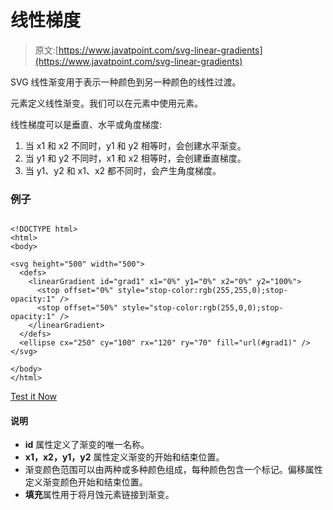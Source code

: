 # 线性梯度

> 原文:[https://www.javatpoint.com/svg-linear-gradients](https://www.javatpoint.com/svg-linear-gradients)

SVG 线性渐变用于表示一种颜色到另一种颜色的线性过渡。

<lineargradient>元素定义线性渐变。我们可以在<defs>元素中使用<lineargradient>元素。</lineargradient></defs></lineargradient>

线性梯度可以是垂直、水平或角度梯度:

1.  当 x1 和 x2 不同时，y1 和 y2 相等时，会创建水平渐变。
2.  当 y1 和 y2 不同时，x1 和 x2 相等时，会创建垂直梯度。
3.  当 y1、y2 和 x1、x2 都不同时，会产生角度梯度。

### 例子

```

<!DOCTYPE html>
<html>
<body>

<svg height="500" width="500">
  <defs>
    <linearGradient id="grad1" x1="0%" y1="0%" x2="0%" y2="100%">
      <stop offset="0%" style="stop-color:rgb(255,255,0);stop-opacity:1" />
      <stop offset="50%" style="stop-color:rgb(255,0,0);stop-opacity:1" />
    </linearGradient>
  </defs>
  <ellipse cx="250" cy="100" rx="120" ry="70" fill="url(#grad1)" />
</svg>

</body>
</html>

```

[Test it Now](https://www.javatpoint.com/oprweb/test.jsp?filename=svglineargradients)

#### 说明

*   **id** 属性定义了渐变的唯一名称。
*   **x1，x2，y1，y2** 属性定义渐变的开始和结束位置。
*   渐变颜色范围可以由两种或多种颜色组成，每种颜色包含一个<stop>标记。偏移属性定义渐变颜色开始和结束位置。</stop>
*   **填充**属性用于将月蚀元素链接到渐变。